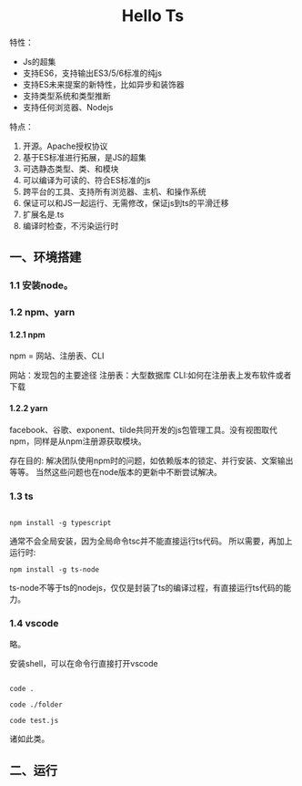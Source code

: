 # <center>Hello Ts</center>

特性：

- Js的超集
- 支持ES6，支持输出ES3/5/6标准的纯js
- 支持ES未来提案的新特性，比如异步和装饰器
- 支持类型系统和类型推断
- 支持任何浏览器、Nodejs

特点：

1. 开源。Apache授权协议
2. 基于ES标准进行拓展，是JS的超集
3. 可选静态类型、类、和模块
4. 可以编译为可读的、符合ES标准的js
5. 跨平台的工具、支持所有浏览器、主机、和操作系统
6. 保证可以和JS一起运行、无需修改，保证js到ts的平滑迁移
7. 扩展名是.ts
8. 编译时检查，不污染运行时

## 一、环境搭建

### 1.1 安装node。

### 1.2 npm、yarn

#### 1.2.1 npm 

npm = 网站、注册表、CLI

网站：发现包的主要途径
注册表：大型数据库
CLI:如何在注册表上发布软件或者下载

#### 1.2.2 yarn

facebook、谷歌、exponent、tilde共同开发的js包管理工具。没有视图取代npm，同样是从npm注册源获取模块。

存在目的: 解决团队使用npm时的问题，如依赖版本的锁定、并行安装、文案输出等等。
当然这些问题也在node版本的更新中不断尝试解决。

### 1.3 ts

```shell

npm install -g typescript
```

通常不会全局安装，因为全局命令tsc并不能直接运行ts代码。
所以需要，再加上运行时:

```shell
npm install -g ts-node
```

ts-node不等于ts的nodejs，仅仅是封装了ts的编译过程，有直接运行ts代码的能力。

### 1.4 vscode

略。

安装shell，可以在命令行直接打开vscode

```shell

code .

code ./folder

code test.js
```

诸如此类。

## 二、运行

